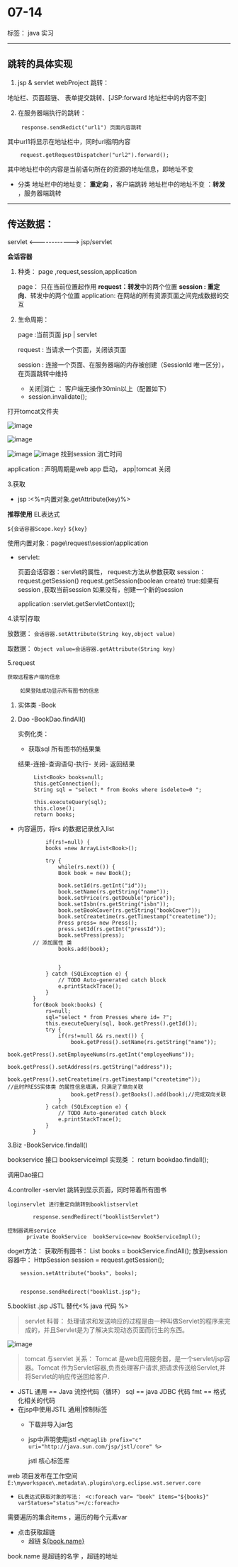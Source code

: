 # 07-14

标签： java 实习

---
## 跳转的具体实现
1. jsp & servlet webProject 跳转：
   
  地址栏、页面超链、 表单提交跳转、[JSP:forward 地址栏中的内容不变]
    
2. 在服务器端执行的跳转：
    
        response.sendRedict("url1") 页面内容跳转

其中url1将显示在地址栏中，同时url指明内容
        
        request.getRequestDispatcher("url2").forward();

其中地址栏中的内容是当前语句所在的资源的地址信息，即地址不变


- 分类
地址栏中的地址变： **重定向** ，客户端跳转
地址栏中的地址不变 ：**转发**  ，服务器端跳转

--------------------
## 传送数据：

servlet  <------------>  jsp/servlet


**会话容器**
 
1. 种类： page ,request,session,application

    page： 只在当前位置起作用
    **request：转发**中的两个位置 
    **session : 重定向**、转发中的两个位置
    application: 在网站的所有资源页面之间完成数据的交互
    
2. 生命周期： 

    page :当前页面 jsp | servlet
    
    request : 当请求一个页面，关闭该页面 
    
    session : 连接一个页面、在服务器端的内存被创建（SessionId 唯一区分），在页面跳转中维持
        
    -  关闭|消亡 ： 客户端无操作30min以上（配置如下）
    - session.invalidate();     

打开tomcat文件夹

![image](http://wx3.sinaimg.cn/mw690/bd315bc6ly1ftbeulez6nj20oa0emjwt.jpg)


![image](http://wx2.sinaimg.cn/large/bd315bc6ly1ft96o2oar1j20x4081mye.jpg)

 ![image](http://ws2.sinaimg.cn/large/bd315bc6ly1ft96o2rcz9j20s40al75r.jpg)
   ![image](http://wx4.sinaimg.cn/large/bd315bc6ly1ft959h0bkoj216r09sgmh.jpg)
   找到session 消亡时间

application : 声明周期是web app 启动，    app|tomcat 关闭
    
3.获取

 - jsp :<%=内置对象.getAttribute(key)%>
 
**推荐使用** EL表达式

`${会话容器Scope.key}`
`${key}`

 
   使用内置对象：page\request\session\application

 - servlet: 
    
    页面会话容器：servlet的属性，
    request:方法从参数获取
    session：request.getSession()  request.getSession(boolean create)
      true:如果有session ,获取当前session
           如果没有，创建一个新的session

    application :servlet.getServletContext();

4.读写|存取
  
   放数据： `会话容器.setAttribute(String key,object value)`

   取数据： `Object value=会话容器.getAttribute(String key)`
   
5.request

    获取远程客户端的信息 
        
        如果登陆成功显示所有图书的信息

1. 实体类 -Book
2. Dao -BookDao.findAll()

    实例化类：
   - 获取sql 所有图书的结果集
  
    结果-连接-查询语句-执行- 关闭- 返回结果        

            List<Book> books=null;
            this.getConnection();
		    String sql = "select * from Books where isdelete=0 ";
		
		    this.executeQuery(sql);
            this.close();
	    	return books;
 - 内容遍历，将rs 的数据记录放入list
```
            if(rs!=null) {
			books =new ArrayList<Book>();
			
			try {
				while(rs.next()) {
				Book book = new Book();
				
				book.setId(rs.getInt("id"));
				book.setName(rs.getString("name"));
				book.setPrice(rs.getDouble("price"));
				book.setIsbn(rs.getString("isbn"));
				book.setBookCover(rs.getString("bookCover"));
				book.setCreatetime(rs.getTimestamp("createtime"));
				Press press= new Press();
				press.setId(rs.getInt("pressId"));
				book.setPress(press);
		// 添加属性 类		
				books.add(book);
				
			
				}
			} catch (SQLException e) {
				// TODO Auto-generated catch block
				e.printStackTrace();
			}
		}
		for(Book book:books) {
			rs=null;
			sql="select * from Presses where id= ?";
			this.executeQuery(sql, book.getPress().getId());
			try {
				if(rs!=null && rs.next()) {
					book.getPress().setName(rs.getString("name"));
					book.getPress().setEmployeeNums(rs.getInt("employeeNums"));
					book.getPress().setAddress(rs.getString("address"));
					book.getPress().setCreatetime(rs.getTimestamp("createtime"));
//此时PRESS实体类 的属性信息填满，只满足了单向关联					
					book.getPress().getBooks().add(book);//完成双向关联
				}
			} catch (SQLException e) {
				// TODO Auto-generated catch block
				e.printStackTrace();
			}
		}
```
 
3.Biz -BookService.findall()
 
 bookservice 接口
 bookserviceimpl 实现类 ： return bookdao.findall();
 
 调用Dao接口
   

4.controller -servlet
    跳转到显示页面，同时带着所有图书
    
    loginservlet 进行重定向跳转到booklistservlet 
        
            response.sendRedirect("booklistServlet")
    
    控制器调用service
          private BookService  bookService=new BookServiceImpl();

doget方法：
    获取所有图书：
            List<Book> books = bookService.findAll();
    放到session  容器中：
        HttpSession session = request.getSession();
		
		session.setAttribute("books", books);
		
	
		response.sendRedirect("booklist.jsp");
    
    
5.booklist .jsp
    JSTL 替代<% java 代码 %>
        
    


    
> servlet 科普：
  处理请求和发送响应的过程是由一种叫做Servlet的程序来完成的，并且Servlet是为了解决实现动态页面而衍生的东西。

![image](http://ws3.sinaimg.cn/mw690/bd315bc6ly1ft9b9cm3sij20rp0cfabh.jpg)

> tomcat 与servlet 关系：
    Tomcat 是web应用服务器，是一个servlet/jsp容器。Tomcat 作为Servlet容器,负责处理客户请求,把请求传送给Servlet,并将Servlet的响应传送回给客户.
    


- JSTL 
    通用 == Java 流控代码（循环）
    sql == java JDBC 代码
    fmt == 格式化相关的代码
- 在jsp中使用JSTL 通用|控制标签
  - 下载并导入jar包
  - jsp中声明使用jstl
    `<%@taglib prefix="c" uri="http://java.sun.com/jsp/jstl/core" %>`

    jstl 核心标签库 


web 项目发布在工作空间 `E:\myworkspace\.metadata\.plugins\org.eclipse.wst.server.core`
  

     
- `EL表达式获取对象的写法： <c:foreach var= "book" items="${books}"  varStatues="status"></c:foreach>`

需要遍历的集合items ，遍历的每个元素var


- 点击获取超链
    - 超链
 <a href = "bookdetailServlet？id=${book.id}">${book.name}</a>

book.name 是超链的名字 ，超链的地址
